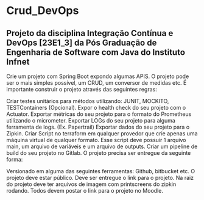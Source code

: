 # Crud_DevOps
Projeto da disciplina Integração Contínua e DevOps [23E1_3] da Pós Graduação de Engenharia de Software com Java do Instituto Infnet
--
Crie um projeto com Spring Boot expondo algumas APIS. O projeto pode ser o mais simples possível, um CRUD, um conversor de medidas etc. É importante construir o projeto através das seguintes regras:

Criar testes unitários para métodos utilizando:
JUNIT, MOCKITO, TESTContainers (Opcional).
Expor o health check do seu projeto com o Actuator.
Exportar métricas do seu projeto para o formato do Prometheus utilizando o micrometer.
Exportar LOGs do seu projeto para alguma ferramenta de logs. (Ex. Papertrail)
Exportar dados do seu projeto para o Zipkin.
Criar Script no terraform em qualquer provedor que crie apenas uma máquina virtual de qualquer formato. Esse script deve possuir 1 arquivo main, um arquivo de variáveis e um arquivo de outputs.
Criar um pipeline de build do seu projeto no Gitlab.
O projeto precisa ser entregue da seguinte forma:

Versionado em alguma das seguintes ferramentas: Github, bitbucket etc.
O projeto deve estar público.
Deve ser entregue o link para o projeto.
Na raiz do projeto deve ter arquivos de imagem com printscreens do zipkin rodando.
Todos devem postar o link para o projeto no Moodle.
